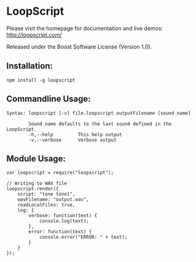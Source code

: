 LoopScript
==========

Please visit the homepage for documentation and live demos: http://loopscript.com/

Released under the Boost Software License (Version 1.0).

Installation:
-------------

    npm install -g loopscript

Commandline Usage:
------------------

    Syntax: loopscript [-v] file.loopscript outputFilename [sound name]

            Sound name defaults to the last sound defined in the LoopScript.
            -h,--help         This help output
            -v,--verbose      Verbose output

Module Usage:
-------------

    var loopscript = require("loopscript");

    // Writing to WAV file
    loopscript.render({
        script: "tone tone1",
        wavFilename: "output.wav",
        readLocalFiles: true,
        log: {
            verbose: function(text) {
                console.log(text);
            },
            error: function(text) {
                console.error("ERROR: " + text);
            }
        }
    });
